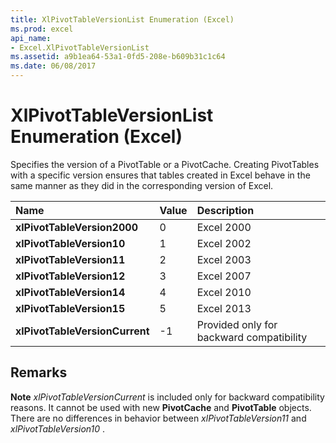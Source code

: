 ```yaml
---
title: XlPivotTableVersionList Enumeration (Excel)
ms.prod: excel
api_name:
- Excel.XlPivotTableVersionList
ms.assetid: a9b1ea64-53a1-0fd5-208e-b609b31c1c64
ms.date: 06/08/2017
---
```



# XlPivotTableVersionList Enumeration (Excel)

Specifies the version of a PivotTable or a PivotCache. Creating PivotTables with a specific version ensures that tables created in Excel behave in the same manner as they did in the corresponding version of Excel.



|Name|Value|Description|
|:-----|:-----|:-----|
| **xlPivotTableVersion2000**|0|Excel 2000|
| **xlPivotTableVersion10**|1|Excel 2002|
| **xlPivotTableVersion11**|2|Excel 2003|
| **xlPivotTableVersion12**|3|Excel 2007|
| **xlPivotTableVersion14**|4|Excel 2010|
| **xlPivotTableVersion15**|5|Excel 2013|
| **xlPivotTableVersionCurrent**|-1|Provided only for backward compatibility|

## Remarks


 **Note**   _xlPivotTableVersionCurrent_ is included only for backward compatibility reasons. It cannot be used with new **PivotCache** and **PivotTable** objects. There are no differences in behavior between _xlPivotTableVersion11_ and _xlPivotTableVersion10_ .


